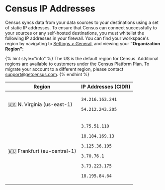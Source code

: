 # Census IP Addresses

Census syncs data from your data sources to your destinations using a set of static IP addresses. To ensure that Census can connect successfully to your sources or any self-hosted destinations, you must whitelist the following IP addresses in your firewall. You can find your workspace's region by navigating to [Settings > General](https://app.getcensus.com/settings/general), and viewing your **"Organization Region"**:

{% hint style="info" %}
The US is the default region for Census. Additional regions are available to customers under the Census Platform Plan. To migrate your account to a different region, please contact support@getcensus.com.
{% endhint %}

| Region                        | IP Addresses (CIDR)                                                                                                                                                                           |
| ----------------------------- | --------------------------------------------------------------------------------------------------------------------------------------------------------------------------------------------- |
| 🇺🇸 N. Virginia (us-east-1)  | <p><code>34.216.163.241</code></p><p><code>54.212.243.205</code></p>                                                                                                                          |
| 🇪🇺 Frankfurt (eu-central-1) | <p><code>3.75.51.110</code></p><p><code>18.184.169.13</code></p><p><code>3.125.36.195</code></p><p><code>3.70.76.1</code></p><p><code>3.73.223.175</code></p><p><code>18.195.84.64</code></p> |
